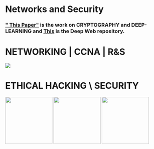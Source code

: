 # Networks and Security


### [" This Paper"]() is the work on CRYPTOGRAPHY and DEEP-LEARNING and [This](https://github.com/SKKSaikia/DarkK) is the Deep Web repository.

# NETWORKING | CCNA | R&S

<img src="https://github.com/SKKSaikia/networks/blob/master/net.png">

# ETHICAL HACKING \ SECURITY

<img src="https://github.com/SKKSaikia/networks/blob/master/ceh.png" height=150x><a> </a><img src="https://github.com/SKKSaikia/networks/blob/master/img/kali.jpg" height=150x><a> </a><img src="https://github.com/SKKSaikia/networks/blob/master/img/parrot.jpg" height=150x>
